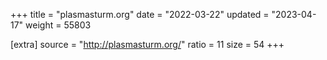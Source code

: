 +++
title = "plasmasturm.org"
date = "2022-03-22"
updated = "2023-04-17"
weight = 55803

[extra]
source = "http://plasmasturm.org/"
ratio = 11
size = 54
+++
